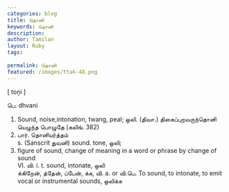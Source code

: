 ```yaml
---
categories: blog
title: தொனி
keywords: தொனி
description: 
author: Tamilan
layout: Ruby
tags: 
 
permalink: தொனி
featured: /images/ttak-48.png
---
```

  
[ toṉi ]  
  
பெ. dhvani  
1. Sound, noise,intonation, twang, peal; ஒலி. (திவா.) திகைப்புறவருந்தொனி யெழுந்த பொழுதே (கலிங். 382)  
2. பார். தொனியர்த்தம்  
s. (Sanscrit துவனி) sound. tone, ஒலி;  
2. figure of sound, change of meaning in a word or phrase by change of sound  
VI. வி. i. t. sound, intonate, ஒலி  
க்கிறேன், த்தேன், ப்பேன், க்க, வி. a. or வி.பெ. To sound, to intonate, to emit vocal or instrumental sounds, ஒலிக்க
